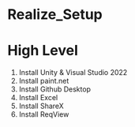 # Realize_Setup

# High Level
1. Install Unity & Visual Studio 2022
2. Install paint.net
3. Install Github Desktop
4. Install Excel
5. Install ShareX
6. Install ReqView